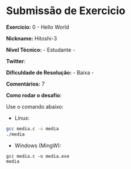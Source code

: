 # Submissão de Exercicio

**Exercicio:** 0 - Hello World

**Nickname:** Hitoshi-3

**Nível Técnico:** - Estudante -

**Twitter**:  

**Dificuldade de Resolução:** - Baixa -

**Comentários:** 7

**Como rodar o desafio**: 

Use o comando abaixo: 

- Linux:  
```bash
gcc media.c -o media
./media
```

- Windows (MingW):  
```batch
gcc media.c -o media.exe
media
```